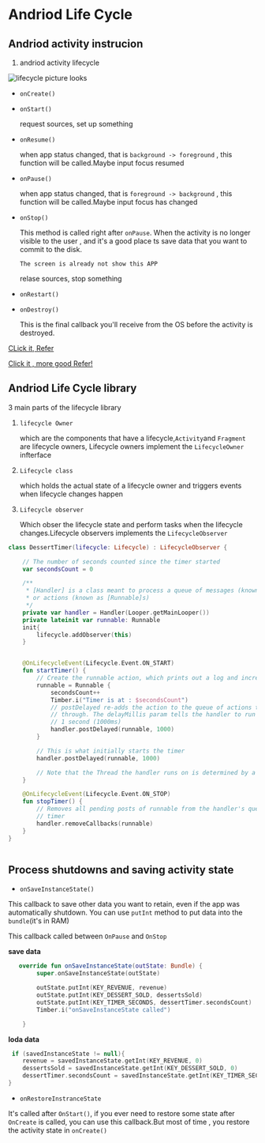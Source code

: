 # Andriod Life Cycle 


## Andriod activity instrucion 

1. andriod activity lifecycle 

![lifecycle picture looks ](https://koenig-media.raywenderlich.com/uploads/2015/09/activity_lifecycle_pyramid.png)


- `onCreate()` 


- `onStart()`

    request sources, set up something 
- `onResume()`

    when app status changed, that is  `background -> foreground` , this function will be called.Maybe input focus resumed 


- `onPause()`

    when app status changed, that is  `foreground -> background` , this function will be called.Maybe input focus has changed 

- `onStop()`

    This method is called right after `onPause`.  When the activity is no longer visible to the user , and it's a good place ts save data that you want to commit to the disk.

      The screen is already not show this APP
    relase sources, stop something 


- `onRestart()`

- `onDestroy()`    

    This is the final callback you'll receive from the OS before the activity is destroyed.

[CLick it, Refer ](https://www.raywenderlich.com/2705552-introduction-to-android-activities-with-kotlin/)

[Click it , more good Refer!](https://codelabs.developers.google.com/codelabs/kotlin-android-training-lifecycles-logging/#4)



  




## Andriod Life Cycle library  

3 main parts of the lifecycle library 

1. `lifecycle Owner`

    which are the components that have a lifecycle,` Activity `and `Fragment` are lifecycle owners, Lifecycle owners implement the `LifecycleOwner` infterface 
2. `Lifecycle class`

    which holds the actual state of a lifecycle owner and triggers events when lifecycle changes happen 



3. `Lifecycle observer`

    Which obser the lifecycle state and perform tasks when the lifecycle changes.Lifecycle observers implements the `LifecycleObserver`


```kotlin 
class DessertTimer(lifecycle: Lifecycle) : LifecycleObserver {

    // The number of seconds counted since the timer started
    var secondsCount = 0

    /**
     * [Handler] is a class meant to process a queue of messages (known as [android.os.Message]s)
     * or actions (known as [Runnable]s)
     */
    private var handler = Handler(Looper.getMainLooper())
    private lateinit var runnable: Runnable
    init{
        lifecycle.addObserver(this)
    }


    @OnLifecycleEvent(Lifecycle.Event.ON_START)
    fun startTimer() {
        // Create the runnable action, which prints out a log and increments the seconds counter
        runnable = Runnable {
            secondsCount++
            Timber.i("Timer is at : $secondsCount")
            // postDelayed re-adds the action to the queue of actions the Handler is cycling
            // through. The delayMillis param tells the handler to run the runnable in
            // 1 second (1000ms)
            handler.postDelayed(runnable, 1000)
        }

        // This is what initially starts the timer
        handler.postDelayed(runnable, 1000)

        // Note that the Thread the handler runs on is determined by a class called Looper.
    }

    @OnLifecycleEvent(Lifecycle.Event.ON_STOP)
    fun stopTimer() {
        // Removes all pending posts of runnable from the handler's queue, effectively stopping the
        // timer
        handler.removeCallbacks(runnable)
    }
}



```



## Process shutdowns and saving activity state 

- `onSaveInstanceState()`

This callback to save other data you want to retain, even if the app was automatically shutdown. You can use `putInt` method to put data into the `bundle`(it's in RAM)

This callback called between `OnPause` and `OnStop`


**save data**
```kotlin
   override fun onSaveInstanceState(outState: Bundle) {
        super.onSaveInstanceState(outState)

        outState.putInt(KEY_REVENUE, revenue)
        outState.putInt(KEY_DESSERT_SOLD, dessertsSold)
        outState.putInt(KEY_TIMER_SECONDS, dessertTimer.secondsCount)
        Timber.i("onSaveInstanceState called")

    }
```
**loda data**

```kotlin
 if (savedInstanceState != null){
    revenue = savedInstanceState.getInt(KEY_REVENUE, 0)
    dessertsSold = savedInstanceState.getInt(KEY_DESSERT_SOLD, 0)
    dessertTimer.secondsCount = savedInstanceState.getInt(KEY_TIMER_SECONDS, 0)
}
```

- `onRestoreInstranceState`

It's called after `OnStart()`, if you ever need to restore some state after `OnCreate` is called, you can use this callback.But most of time , you restore the activity state in `onCreate()`



